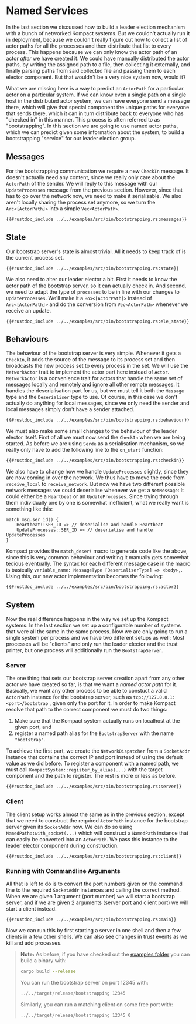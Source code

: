 # Named Services

In the last section we discussed how to build a leader election mechanism with a bunch of networked Kompact systems. But we couldn't actually run it in deployment, because we couldn't really figure out how to collect a list of actor paths for all the processes and then distribute that list to every process. This happens because we can only know the actor path of an actor *after* we have created it. We could have manually distributed the actor paths, by writing the assigned path to a file, then collecting it externally, and finally parsing paths from said collected file and passing them to each elector component. But that wouldn't be a very nice system now, would it? 

What we are missing here is a way to predict an `ActorPath` for a particular actor on a particular system. If we can know even a single path on a single host in the distributed actor system, we can have everyone send a message there, which will give that special component the unique paths for everyone that sends there, which it can in turn distribute back to everyone who has "checked in" in this manner. This process is often referred to as "bootstrapping". In this section we are going to use named actor paths, which we can predict given some information about the system, to build a bootstrapping "service" for our leader election group.

## Messages

For the bootstrapping communication we require a new `CheckIn` message. It doesn't actually need any content, since we really only care about the `ActorPath` of the sender. We will reply to this message with our `UpdateProcesses` message from the previous section. However, since that has to go over the network now, we need to make it serialisable. We also aren't locally sharing the process set anymore, so we turn the `Arc<[ActorPath]>` into a simple `Vec<ActorPath>`.

```rust,edition2018,no_run,noplaypen
{{#rustdoc_include ../../examples/src/bin/bootstrapping.rs:messages}}
```

## State

Our bootstrap server's state is almost trivial. All it needs to keep track of is the current process set.

```rust,edition2018,no_run,noplaypen
{{#rustdoc_include ../../examples/src/bin/bootstrapping.rs:state}}
```

We also need to alter our leader elector a bit. First it needs to know the actor path of the bootstrap server, so it can actually check in. And second, we need to adapt the type of `processes` to be in line with our changes to `UpdateProcesses`. We'll make it a `Box<[ActorPath]>` instead of `Arc<[ActorPath]>` and do the conversion from `Vec<ActorPath>` whenever we receive an update.

```rust,edition2018,no_run,noplaypen
{{#rustdoc_include ../../examples/src/bin/bootstrapping.rs:ele_state}}
```

## Behaviours

The behaviour of the bootstrap server is very simple. Whenever it gets a `CheckIn`, it adds the source of the message to its process set and then broadcasts the new process set to every process in the set. We will use the `NetworkActor` trait to implement the actor part here instead of `Actor`. `NetworkActor` is a convenience trait for actors that handle the same set of messages locally and remotely and ignore all other remote messages. It handles the deserialisation part for us, but we must tell it both the `Message` type and the `Deserialiser` type to use. Of course, in this case we don't actually do anything for local messages, since we only need the sender and local messages simply don't have a sender attached.

```rust,edition2018,no_run,noplaypen
{{#rustdoc_include ../../examples/src/bin/bootstrapping.rs:behaviour}}
```

We must also make some small changes to the behaviour of the leader elector itself. First of all we must now send the `CheckIn` when we are being started. As before we are using `Serde` as a serialisation mechanism, so we really only have to add the following line to the `on_start` function:

```rust,edition2018,no_run,noplaypen
{{#rustdoc_include ../../examples/src/bin/bootstrapping.rs:checkin}}
```

We also have to change how we handle `UpdateProcesses` slightly, since they are now coming in over the network. We thus have to move the code from `receive_local` to `receive_network`. But now we have two different possible network messages we could deserialise whenever we get a `NetMessage`: It could either be a `Heartbeat` or an `UpdateProcesses`. Since trying through them individually one by one is somewhat inefficient, what we really want is something like this:

```rust,edition2018,no_run,noplaypen
match msg.ser_id() {
	Heartbeat::SER_ID => // deserialise and handle Heartbeat
	UpdateProcesses::SER_ID => // deserialise and handle UpdateProcesses
}
```

Kompact provides the `match_deser!` macro to generate code like the above, since this is very common behaviour and writing it manually gets somewhat tedious eventually. The syntax for each different message case in the macro is basically `variable_name: MessageType [DeserialiserType] => <body>,`. Using this, our new actor implementation becomes the following:

```rust,edition2018,no_run,noplaypen
{{#rustdoc_include ../../examples/src/bin/bootstrapping.rs:actor}}
```


## System

Now the real difference happens in the way we set up the Kompact systems. In the last section we set up a configurable number of systems that were all the same in the same process. Now we are only going to run a single system per process and we have two different setups as well: Most processes will be "clients" and only run the leader elector and the trust printer, but one process will additionally run the `BootstrapServer`.

### Server

The one thing that sets our bootstrap server creation apart from any other actor we have created so far, is that we want a *named actor path* for it. Basically, we want any other process to be able to constuct a valid `ActorPath` instance for the bootstrap server, such as `tcp://127.0.0.1:<port>/bootstrap` , given only the port for it. In order to make Kompact resolve that path to the correct component we must do two things:

1. Make sure that the Kompact system actually runs on localhost at the given port, and
2. register a named path alias for the `BootstrapServer` with the name `"bootstrap"`.

To achieve the first part, we create the `NetworkDispatcher` from a `SocketAddr` instance that contains the correct IP and port instead of using the default value as we did before. To register a component with a named path, we must call `KompactSystem::register_by_alias(...)` with the target component and the path to register. The rest is more or less as before.

```rust,edition2018,no_run,noplaypen
{{#rustdoc_include ../../examples/src/bin/bootstrapping.rs:server}}
```

### Client

The client setup works almost the same as in the previous section, except that we need to construct the required `ActorPath` instance for the bootstrap server given its `SocketAddr` now. We can do so using `NamedPath::with_socket(...)` which will construct a `NamedPath` instance that can easily be converted into an `ActorPath`. We pass this instance to the leader elector component during construction.

```rust,edition2018,no_run,noplaypen
{{#rustdoc_include ../../examples/src/bin/bootstrapping.rs:client}}
```

### Running with Commandline Arguments

All that is left to do is to convert the port numbers given on the command line to the required `SocketAddr` instances and calling the correct method. When we are given 1 argument (port number) we will start a bootstrap server, and if we are given 2 arguments (server port and client port) we will start a client instead.

```rust,edition2018,no_run,noplaypen
{{#rustdoc_include ../../examples/src/bin/bootstrapping.rs:main}}
```

Now we can run this by first starting a server in one shell and then a few clients in a few other shells. We can also see changes in trust events as we kill and add processes.

> **Note:** As before, if you have checked out the [examples folder](https://github.com/kompics/kompact/tree/master/docs/examples) you can build a binary with:
> ```bash
> cargo build --release
> ```
> You can run the bootstrap server on port 12345 with:
> ```bash
> ../../target/release/bootstrapping 12345
> ```
> Similarly, you can run a matching client on some free port with:
> ```bash
> ../../target/release/bootstrapping 12345 0
> ```
